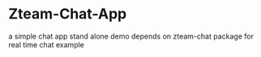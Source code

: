# Zteam-Chat-App
a simple chat app stand alone demo depends on zteam-chat package for real time chat example
